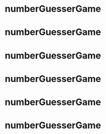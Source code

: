 # numberGuesserGame
# numberGuesserGame
# numberGuesserGame
# numberGuesserGame
# numberGuesserGame
# numberGuesserGame
